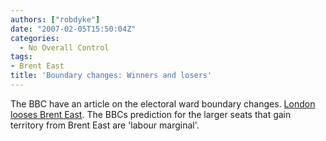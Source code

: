 ```yaml
---
authors: ["robdyke"]
date: "2007-02-05T15:50:04Z"
categories:
  - No Overall Control
tags:
- Brent East
title: 'Boundary changes: Winners and losers'
---
```

The BBC have an article on the electoral ward boundary changes. [London looses Brent East](http://news.bbc.co.uk/1/hi/uk_politics/6309185.stm#london "BBC news item on electoral ward boundary changes"). The BBCs prediction for the larger seats that gain territory from Brent East are 'labour marginal'.